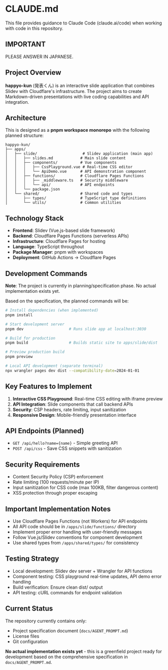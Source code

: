 # CLAUDE.md

This file provides guidance to Claude Code (claude.ai/code) when working with code in this repository.

## IMPORTANT
PLEASE ANSWER IN JAPANESE.

## Project Overview

**happyo-kun** (発表くん) is an interactive slide application that combines Slidev with Cloudflare's infrastructure. The project aims to create Markdown-driven presentations with live coding capabilities and API integration.

## Architecture

This is designed as a **pnpm workspace monorepo** with the following planned structure:

```
happyo-kun/
├── apps/
│   ├── slide/                    # Slidev application (main app)
│   │   ├── slides.md            # Main slide content
│   │   ├── components/          # Vue components
│   │   │   ├── CssPlayground.vue # Real-time CSS editor
│   │   │   └── ApiDemo.vue      # API demonstration component
│   │   ├── functions/           # Cloudflare Pages Functions
│   │   │   ├── _middleware.ts   # Security middleware
│   │   │   └── api/             # API endpoints
│   │   └── package.json
│   └── shared/                  # Shared code and types
│       ├── types/               # TypeScript type definitions
│       └── utils/               # Common utilities
```

## Technology Stack

- **Frontend**: Slidev (Vue.js-based slide framework)
- **Backend**: Cloudflare Pages Functions (serverless APIs)
- **Infrastructure**: Cloudflare Pages for hosting
- **Language**: TypeScript throughout
- **Package Manager**: pnpm with workspaces
- **Deployment**: GitHub Actions → Cloudflare Pages

## Development Commands

**Note**: The project is currently in planning/specification phase. No actual implementation exists yet.

Based on the specification, the planned commands will be:

```bash
# Install dependencies (when implemented)
pnpm install

# Start development server
pnpm dev                    # Runs slide app at localhost:3030

# Build for production
pnpm build                  # Builds static site to apps/slide/dist

# Preview production build
pnpm preview

# Local API development (separate terminal)
npx wrangler pages dev dist --compatibility-date=2024-01-01
```

## Key Features to Implement

1. **Interactive CSS Playground**: Real-time CSS editing with iframe preview
2. **API Integration**: Slide components that call backend APIs
3. **Security**: CSP headers, rate limiting, input sanitization
4. **Responsive Design**: Mobile-friendly presentation interface

## API Endpoints (Planned)

- `GET /api/hello?name={name}` - Simple greeting API
- `POST /api/css` - Save CSS snippets with sanitization

## Security Requirements

- Content Security Policy (CSP) enforcement
- Rate limiting (100 requests/minute per IP)
- Input sanitization for CSS code (max 100KB, filter dangerous content)
- XSS protection through proper escaping

## Important Implementation Notes

- Use Cloudflare Pages Functions (not Workers) for API endpoints
- All API code should be in `/apps/slide/functions/` directory
- Implement proper error handling with user-friendly messages
- Follow Vue.js/Slidev conventions for component development
- Use shared types from `/apps/shared/types/` for consistency

## Testing Strategy

- Local development: Slidev dev server + Wrangler for API functions
- Component testing: CSS playground real-time updates, API demo error handling
- Build verification: Ensure clean dist/ output
- API testing: cURL commands for endpoint validation

## Current Status

The repository currently contains only:
- Project specification document (`docs/AGENT_PROMPT.md`)
- License files
- Git configuration

**No actual implementation exists yet** - this is a greenfield project ready for development based on the comprehensive specification in `docs/AGENT_PROMPT.md`.